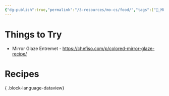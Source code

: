 ```yaml
---
{"dg-publish":true,"permalink":"/3-resources/mo-cs/food/","tags":["📍_MOC"],"updated":"2025-10-18T22:32:55.553-07:00"}
---
```


# Things to Try
- Mirror Glaze Entremet - https://chefiso.com/p/colored-mirror-glaze-recipe/
# Recipes

{ .block-language-dataview}